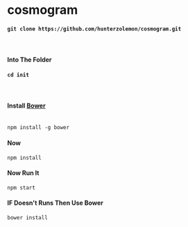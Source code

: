 <h1>cosmogram</h1>

<h4><code>git clone https://github.com/hunterzolemon/cosmogram.git</code></h4><br>
<h4>Into The Folder</h4>
<h4><code>cd init</code></h4><br>
<h4>Install  <a href="https://bower.io">Bower</a></h4><br>
<code>npm install -g bower</code><br>
<h4>Now</h4>
<code>npm install</code>
<h4>Now Run It</h4>
<code>npm start</code>
<h4>IF Doesn't Runs Then Use Bower</h4>
<code>bower install</code>
